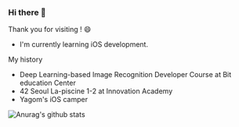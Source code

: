 ### Hi there 👋

Thank you for visiting ! 😄

- I'm currently learning iOS development. 

My history 
 - Deep Learning-based Image Recognition Developer Course at Bit education Center
 - 42 Seoul La-piscine 1-2 at Innovation Academy
 - Yagom's iOS camper
 
 ![Anurag's github stats](https://github-readme-stats.vercel.app/api?username=uuu1101) 
<!--
**uuu1101/uuu1101** is a ✨ _special_ ✨ repository because its `README.md` (this file) appears on your GitHub profile.

Here are some ideas to get you started:


 
- 🔭 I’m currently working on ...
- 🌱 I’m currently learning ...
- 👯 I’m looking to collaborate on ...
- 🤔 I’m looking for help with ...
- 💬 Ask me about ...
- 📫 How to reach me: ...
- 😄 Pronouns: ...
- ⚡ Fun fact: ...
-->
